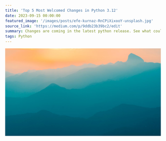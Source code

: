 ```yaml
---
title: 'Top 5 Most Welcomed Changes in Python 3.12'
date: 2023-09-15 00:00:00
featured_image: '/images/posts/efe-kurnaz-RnCPiXixooY-unsplash.jpg'
source_link: 'https://medium.com/p/9ddb23b39bc2/edit'
summary: Changes are coming in the latest python release. See what could offer to be the answers to your most common frustrations.
tags: Python
---
```


![](/images/demo/demo-landscape.jpg)